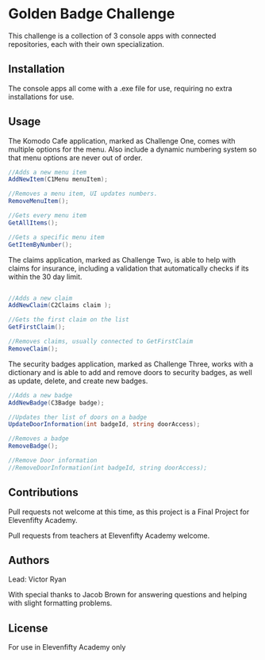 # Golden Badge Challenge

This challenge is a collection of 3 console apps with connected repositories, each with their own specialization.

## Installation

The console apps all come with a .exe file for use, requiring no extra installations for use.

## Usage

The Komodo Cafe application, marked as Challenge One, comes with multiple options for the menu. Also include a dynamic numbering system so that menu options are never out of order.
```csharp
//Adds a new menu item
AddNewItem(C1Menu menuItem);

//Removes a menu item, UI updates numbers.
RemoveMenuItem();

//Gets every menu item
GetAllItems();

//Gets a specific menu item
GetItemByNumber();
```

The claims application, marked as Challenge Two, is able to help with claims for insurance, including a validation that automatically checks if its within the 30 day limit.
```csharp

//Adds a new claim
AddNewClaim(C2Claims claim );

//Gets the first claim on the list
GetFirstClaim();

//Removes claims, usually connected to GetFirstClaim
RemoveClaim();
```

The security badges application, marked as Challenge Three, works with a dictionary and is able to add and remove doors to security badges, as well as update, delete, and create new badges.
```csharp
//Adds a new badge 
AddNewBadge(C3Badge badge);

//Updates ther list of doors on a badge
UpdateDoorInformation(int badgeId, string doorAccess);

//Removes a badge
RemoveBadge();

//Remove Door information
//RemoveDoorInformation(int badgeId, string doorAccess);
```

## Contributions

Pull requests not welcome at this time, as this project is a Final Project for Elevenfifty Academy. 

Pull requests from teachers at Elevenfifty Academy welcome.

## Authors

Lead: Victor Ryan

With special thanks to Jacob Brown for answering questions and helping with slight formatting problems.

## License

For use in Elevenfifty Academy only